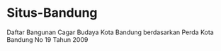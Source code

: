 # Situs-Bandung
Daftar Bangunan Cagar Budaya Kota Bandung berdasarkan Perda Kota Bandung No 19 Tahun 2009

